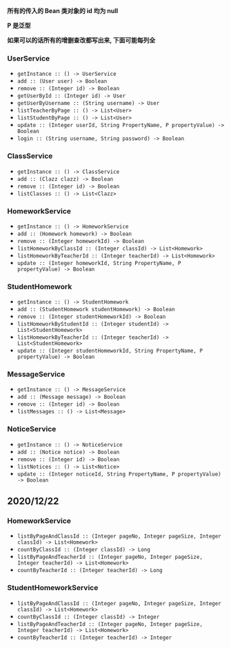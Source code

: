 **所有的传入的 Bean 类对象的 id 均为 null**

**P 是泛型**

**如果可以的话所有的增删查改都写出来, 下面可能每列全**

### UserService
- `getInstance :: () -> UserService`
- `add :: (User user) -> Boolean`
- `remove :: (Integer id) -> Boolean`
- `getUserById :: (Integer id) -> User`
- `getUserByUsername :: (String username) -> User`
- `listTeacherByPage :: () -> List<User>`
- `listStudentByPage :: () -> List<User>`
- `update :: (Integer userId, String PropertyName, P propertyValue) -> Boolean`
- `login :: (String username, String password) -> Boolean`

### ClassService
- `getInstance :: () -> ClassService`
- `add :: (Clazz clazz) -> Boolean`
- `remove :: (Integer id) -> Boolean`
- `listClasses :: () -> List<Clazz>`

### HomeworkService
- `getInstance :: () -> HomeworkService`
- `add :: (Homework homework) -> Boolean`
- `remove :: (Integer homeworkId) -> Boolean`
- `listHomeworkByClassId :: (Integer classId) -> List<Homework>`
- `listHomeworkByTeacherId :: (Integer teacherId) -> List<Homework>`
- `update :: (Integer homeworkId, String PropertyName, P propertyValue) -> Boolean`

### StudentHomework
- `getInstance :: () -> StudentHomework`
- `add :: (StudentHomework studentHomework) -> Boolean`
- `remove :: (Integer studentHomeworkId) -> Boolean`
- `listHomeworkByStudentId :: (Integer studentId) -> List<StudentHomework>`
- `listHomeworkByTeacherId :: (Integer teacherId) -> List<StudentHomework>`
- `update :: (Integer studentHomeworkId, String PropertyName, P propertyValue) -> Boolean`

### MessageService
- `getInstance :: () -> MessageService`
- `add :: (Message message) -> Boolean`
- `remove :: (Integer id) -> Boolean`
- `listMessages :: () -> List<Message>`

### NoticeService
- `getInstance :: () -> NoticeService`
- `add :: (Notice notice) -> Boolean`
- `remove :: (Integer id) -> Boolean`
- `listNotices :: () -> List<Notice>`
- `update :: (Integer noticeId, String PropertyName, P propertyValue) -> Boolean`

## 2020/12/22

### HomeworkService
- `listByPageAndClassId :: (Integer pageNo, Integer pageSize, Integer classId) -> List<Homework>`
- `countByClassId :: (Integer classId) -> Long`
- `listByPageAndTeacherId :: (Integer pageNo, Integer pageSize, Integer teacherId) -> List<Homework>`
- `countByTeacherId :: (Integer teacherId) -> Long`

### StudentHomeworkService
- `listByPageAndClassId :: (Integer pageNo, Integer pageSize, Integer classId) -> List<Homework>`
- `countByClassId :: (Integer classId) -> Integer`
- `listByPageAndTeacherId :: (Integer pageNo, Integer pageSize, Integer teacherId) -> List<Homework>`
- `countByTeacherId :: (Integer teacherId) -> Integer`